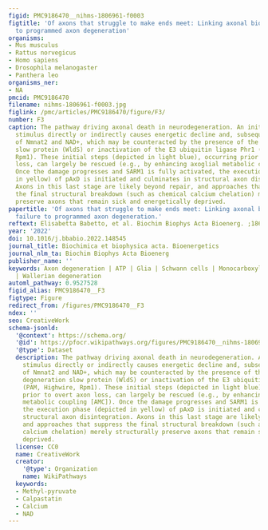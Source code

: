 ```yaml
---
figid: PMC9186470__nihms-1806961-f0003
figtitle: 'Of axons that struggle to make ends meet: Linking axonal bioenergetic failure
  to programmed axon degeneration'
organisms:
- Mus musculus
- Rattus norvegicus
- Homo sapiens
- Drosophila melanogaster
- Panthera leo
organisms_ner:
- NA
pmcid: PMC9186470
filename: nihms-1806961-f0003.jpg
figlink: /pmc/articles/PMC9186470/figure/F3/
number: F3
caption: The pathway driving axonal death in neurodegeneration. An initial injurious
  stimulus directly or indirectly causes energetic decline and, subsequently, depletion
  of Nmnat2 and NAD+, which may be counteracted by the presence of the Wallerian degeneration
  slow protein (WldS) or inactivation of the E3 ubiquitin ligase Phr1 (PAM, Highwire,
  Rpm1). These initial steps (depicted in light blue), occurring prior to overt axon
  loss, can largely be rescued (e.g., by enhancing axoglial metabolic coupling [AMC]).
  Once the damage progresses and SARM1 is fully activated, the execution phase (depicted
  in yellow) of pAxD is initiated and culminates in structural axon disintegration.
  Axons in this last stage are likely beyond repair, and approaches that suppress
  the final structural breakdown (such as chemical calcium chelation) merely structurally
  preserve axons that remain sick and energetically deprived.
papertitle: 'Of axons that struggle to make ends meet: Linking axonal bioenergetic
  failure to programmed axon degeneration.'
reftext: Elisabetta Babetto, et al. Biochim Biophys Acta Bioenerg. ;1863(5):148545-148545.
year: '2022'
doi: 10.1016/j.bbabio.2022.148545
journal_title: Biochimica et biophysica acta. Bioenergetics
journal_nlm_ta: Biochim Biophys Acta Bioenerg
publisher_name: ''
keywords: Axon degeneration | ATP | Glia | Schwann cells | Monocarboxylate transporter
  | Wallerian degeneration
automl_pathway: 0.9527528
figid_alias: PMC9186470__F3
figtype: Figure
redirect_from: /figures/PMC9186470__F3
ndex: ''
seo: CreativeWork
schema-jsonld:
  '@context': https://schema.org/
  '@id': https://pfocr.wikipathways.org/figures/PMC9186470__nihms-1806961-f0003.html
  '@type': Dataset
  description: The pathway driving axonal death in neurodegeneration. An initial injurious
    stimulus directly or indirectly causes energetic decline and, subsequently, depletion
    of Nmnat2 and NAD+, which may be counteracted by the presence of the Wallerian
    degeneration slow protein (WldS) or inactivation of the E3 ubiquitin ligase Phr1
    (PAM, Highwire, Rpm1). These initial steps (depicted in light blue), occurring
    prior to overt axon loss, can largely be rescued (e.g., by enhancing axoglial
    metabolic coupling [AMC]). Once the damage progresses and SARM1 is fully activated,
    the execution phase (depicted in yellow) of pAxD is initiated and culminates in
    structural axon disintegration. Axons in this last stage are likely beyond repair,
    and approaches that suppress the final structural breakdown (such as chemical
    calcium chelation) merely structurally preserve axons that remain sick and energetically
    deprived.
  license: CC0
  name: CreativeWork
  creator:
    '@type': Organization
    name: WikiPathways
  keywords:
  - Methyl-pyruvate
  - Calpastatin
  - Calcium
  - NAD
---
```

